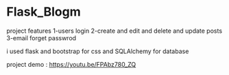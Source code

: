 # Flask_Blogm
project features 
1-users login
2-create and edit and delete and update posts
3-email forget passwrod 

i used flask and bootstrap for css  and SQLAlchemy for database

project demo : https://youtu.be/FPAbz780_ZQ
